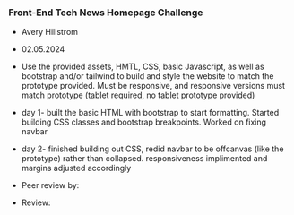 ### Front-End Tech News Homepage Challenge

+ Avery Hillstrom
+ 02.05.2024
+ Use the provided assets, HMTL, CSS, basic Javascript, as well as bootstrap and/or tailwind to build and style the website to match the prototype provided. Must be responsive, and responsive versions must match prototype (tablet required, no tablet prototype provided)
+ day 1- built the basic HTML with bootstrap to start formatting. Started building CSS classes and bootstrap breakpoints. Worked on fixing navbar 
+ day 2- finished building out CSS, redid navbar to be offcanvas (like the prototype) rather than collapsed. responsiveness implimented and margins adjusted accordingly

+ Peer review by: 
+ Review: